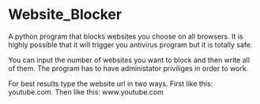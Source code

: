 # Website_Blocker
A python program that blocks websites you choose on all browsers. It is highly possible that it will trigger you antivirus program but it is totally safe.
<p>You can input the number of websites you want to block and then write all of them. The program has to have administator priviliges in order to work.</p>
<p>For best results type the website url in two ways. First like this: youtube.com. Then like this: www.youtube.com
